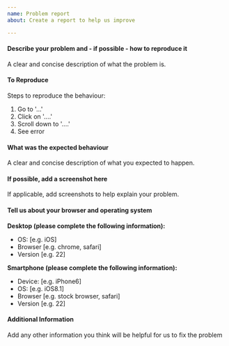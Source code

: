 ```yaml
---
name: Problem report
about: Create a report to help us improve

---
```


#### Describe your problem and - if possible - how to reproduce it
A clear and concise description of what the problem is.

#### To Reproduce
Steps to reproduce the behaviour:
1. Go to '...'
2. Click on '....'
3. Scroll down to '....'
4. See error

#### What was the expected behaviour
A clear and concise description of what you expected to happen.

#### If possible, add a screenshot here
If applicable, add screenshots to help explain your problem.

#### Tell us about your browser and operating system
**Desktop (please complete the following information):**
 - OS: [e.g. iOS]
 - Browser [e.g. chrome, safari]
 - Version [e.g. 22]

**Smartphone (please complete the following information):**
 - Device: [e.g. iPhone6]
 - OS: [e.g. iOS8.1]
 - Browser [e.g. stock browser, safari]
 - Version [e.g. 22]

#### Additional Information
Add any other information you think will be helpful for us to fix the problem
